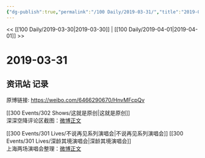 ```yaml
---
{"dg-publish":true,"permalink":"/100 Daily/2019-03-31/","title":"2019-03-31","created":"2022-12-22T14:44:20.000+08:00","updated":"2023-01-09T17:24:43.166+08:00"}
---
```



<< [[100 Daily/2019-03-30\|2019-03-30]] | [[100 Daily/2019-04-01\|2019-04-01]] >>

# 2019-03-31

## 资讯站 记录

原博链接: https://weibo.com/6466290670/HnvMFcpQv

[[300 Events/302 Shows/这就是原创\|这就是原创]]  
深深空降评论区截图：[微博正文](https://m.weibo.cn/6466290670/4356016445615069)

[[300 Events/301 Lives/不说再见系列演唱会\|不说再见系列演唱会]] [[300 Events/301 Lives/深龄其境演唱会\|深龄其境演唱会]]  
上海两场演唱会整理：[微博正文](https://m.weibo.cn/6466290670/4355966880772426)

